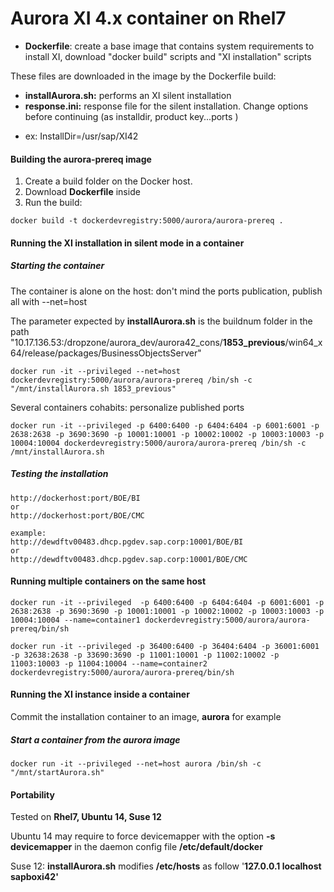 # Aurora XI 4.x container on Rhel7

* **Dockerfile**: create a base image that contains system requirements to install XI, download "docker build" scripts and "XI installation" scripts

These files are downloaded in the image by the Dockerfile build:
* **installAurora.sh:** performs an XI silent installation
* **response.ini:** response file for the silent installation.
Change options before continuing (as installdir, product key...ports )
 - ex: InstallDir=/usr/sap/XI42

#### Building the **aurora-prereq** image
1. Create a build folder on the Docker host.
2. Download **Dockerfile** inside
3. Run the build:

`docker build -t dockerdevregistry:5000/aurora/aurora-prereq .`

#### Running the XI installation in silent mode in a container 

##### Starting the container

The container is alone on the host: don't mind the ports publication, publish all with --net=host

The parameter expected by **installAurora.sh** is the buildnum folder in the path "10.17.136.53:/dropzone/aurora_dev/aurora42_cons/**1853_previous**/win64_x64/release/packages/BusinessObjectsServer"

`docker run -it --privileged --net=host dockerdevregistry:5000/aurora/aurora-prereq /bin/sh -c "/mnt/installAurora.sh 1853_previous"`

Several containers cohabits: personalize published ports

`docker run -it --privileged -p 6400:6400 -p 6404:6404 -p 6001:6001 -p 2638:2638 -p 3690:3690 -p 10001:10001 -p 10002:10002 -p 10003:10003 -p 10004:10004 dockerdevregistry:5000/aurora/aurora-prereq /bin/sh -c /mnt/installAurora.sh`

##### Testing the installation

	http://dockerhost:port/BOE/BI
	or
	http://dockerhost:port/BOE/CMC

	example:
	http://dewdftv00483.dhcp.pgdev.sap.corp:10001/BOE/BI
	or
	http://dewdftv00483.dhcp.pgdev.sap.corp:10001/BOE/CMC

#### Running multiple containers on the same host

`docker run -it --privileged  -p 6400:6400 -p 6404:6404 -p 6001:6001 -p 2638:2638 -p 3690:3690 -p 10001:10001 -p 10002:10002 -p 10003:10003 -p 10004:10004 --name=container1 dockerdevregistry:5000/aurora/aurora-prereq/bin/sh`
  
`docker run -it --privileged -p 36400:6400 -p 36404:6404 -p 36001:6001 -p 32638:2638 -p 33690:3690 -p 11001:10001 -p 11002:10002 -p 11003:10003 -p 11004:10004 --name=container2 dockerdevregistry:5000/aurora/aurora-prereq/bin/sh`


#### Running the XI instance inside a container

Commit the installation container to an image, **aurora** for example

##### Start a container from the **aurora** image
`docker run -it --privileged --net=host aurora /bin/sh -c "/mnt/startAurora.sh"`

#### Portability
Tested on **Rhel7, Ubuntu 14, Suse 12**

Ubuntu 14 may require to force devicemapper with the option **-s devicemapper** in the daemon config file **/etc/default/docker**

Suse 12: **installAurora.sh** modifies **/etc/hosts** as follow '**127.0.0.1  localhost  <ShortMachineName>  sapboxi42'**
